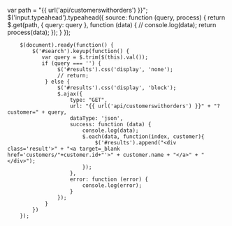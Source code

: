  var path = "{{ url('api/customerswithorders') }}";
         $('input.typeahead').typeahead({
            source:  function (query, process) {
                return $.get(path, { query: query }, function (data) {
                    // console.log(data);
                    return process(data);
                });
            }
        });

        $(document).ready(function() {
            $('#search').keyup(function() {
               var query = $.trim($(this).val());
               if (query === '') {
                    $('#results').css('display', 'none');
                    // return;
                } else {
                    $('#results').css('display', 'block');
                    $.ajax({
                        type: "GET",
                        url: "{{ url('api/customerswithorders') }}" + "?customer=" + query,
                        dataType: 'json',
                        success: function (data) {
                            console.log(data);
                            $.each(data, function(index, customer){
                                $('#results').append("<div class='result'>" + "<a target=_blank href='customers/"+customer.id+"'>" + customer.name + "</a>" + "</div>");
                            });
                        },
                        error: function (error) {
                            console.log(error);
                        }
                    });   
                }
            })
        });